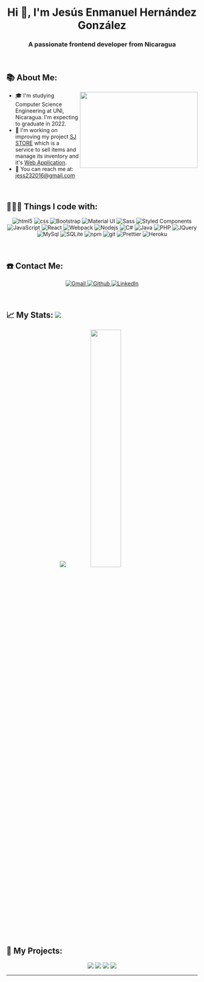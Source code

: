 <h1 align="center">Hi 👋, I'm Jesús Enmanuel Hernández González</h1>
<h3 align="center">A passionate frontend developer from Nicaragua</h3>


<!--**jess232017/jess232017** is a ✨ _special_ ✨ repository because its `README.md` (this file) appears on your GitHub profile.-->
<p>&nbsp;</p>

## 📚 About Me:
<a href="https://github.com/jess232017/"><img align="right" width="310" height="200" src="https://github.com/SABERGLOW/SABERGLOW/blob/master/Misc/aboutme.gif"></a>
   - 🎓 I'm studying Computer Science Engineering at UNI, Nicaragua. I'm expecting to graduate in 2022.
  - 🚀 I'm working on improving my project <a href = "https://github.com/jess232017/Tienda-AdminMUI"> SJ STORE</a> which is a service to sell items and manage its inventory and it's <a href="https://tiendajs-admin.netlify.app/">Web Application</a>.
  - 📧 You can reach me at: jess232016@gmail.com

<p>&nbsp;</p>

## 👨🏻‍💻 Things I code with:
<p align="center">
  <img alt="html5" src="https://img.shields.io/badge/-HTML5-E34F26?style=flat-square&logo=html5&logoColor=white" />
  <img alt="css" src="https://img.shields.io/badge/-CSS3-1572B6?style=flat-square&logo=css3&logoColor=white" />
  <img alt="Bootstrap" src="https://img.shields.io/badge/Bootstrap-563D7C?style=flat-square&logo=bootstrap&logoColor=white" />
  <img alt="Material UI" src="https://img.shields.io/badge/Material--UI-0081CB?style=flat-square&logo=material-ui&logoColor=white" />
  <img alt="Sass" src="https://img.shields.io/badge/-Sass-CC6699?style=flat-square&logo=sass&logoColor=white" />
  <img alt="Styled Components" src="https://img.shields.io/badge/-Styled_Components-db7092?style=flat-square&logo=styled-components&logoColor=white" />
  <img alt="JavaScript" src="https://img.shields.io/badge/JavaScript-F7DF1E?style=flat-square&logo=javascript&logoColor=black" />
  <img alt="React" src="https://img.shields.io/badge/-React-45b8d8?style=flat-square&logo=react&logoColor=white" />
  <img alt="Webpack" src="https://img.shields.io/badge/-Webpack-8DD6F9?style=flat-square&logo=webpack&logoColor=white" /> 
  <img alt="Nodejs" src="https://img.shields.io/badge/-Nodejs-43853d?style=flat-square&logo=Node.js&logoColor=white" />
  <img alt="C#" src="https://img.shields.io/badge/C%23-239120?style=flat-square&logo=c-sharp&logoColor=white" />
  <img alt="Java" src="https://img.shields.io/badge/Java-ED8B00?style=flat-square&logo=java&logoColor=white" />
  <img alt="PHP" src="https://img.shields.io/badge/PHP-777BB4?style=flat-square&logo=php&logoColor=white" />
  <img alt="JQuery" src="https://img.shields.io/badge/jQuery-0769AD?style=flat-square&logo=jquery&logoColor=white" />
  <img alt="MySql" src="https://img.shields.io/badge/MySQL-00000F?style=flat-square&logo=mysql&logoColor=white" />
  <img alt="SQLite" src="https://img.shields.io/badge/SQLite-07405E?style=flat-square&logo=sqlite&logoColor=white" />
  <img alt="npm" src="https://img.shields.io/badge/-NPM-CB3837?style=flat-square&logo=npm&logoColor=white" />
  <img alt="git" src="https://img.shields.io/badge/-Git-F05032?style=flat-square&logo=git&logoColor=white" />
  <img alt="Prettier" src="https://img.shields.io/badge/-Prettier-F7B93E?style=flat-square&logo=prettier&logoColor=white" />
  <img alt="Heroku" src="https://img.shields.io/badge/-Heroku-430098?style=flat-square&logo=heroku&logoColor=white" />
</p>

<p>&nbsp;</p>

## ☎️ Contact Me:
<p align="center">
   <a href="mailto:jess232016@gmail.com" target="_blank">
      <img alt="Gmail" src="https://img.shields.io/badge/Gmail-D14836?style=for-the-badge&logo=gmail&logoColor=white" />
   </a>
   <a href="https://github.com/jess232017" target="_blank">
      <img alt="Github" src="https://img.shields.io/badge/GitHub-%2312100E.svg?&style=for-the-badge&logo=Github&logoColor=white" />
   </a>
   <a href="https://www.linkedin.com/in/jesús-enmanuel-hernández-gonzález-b02788196" target="_blank">
      <img alt="LinkedIn" src="https://img.shields.io/badge/linkedin-%230077B5.svg?&style=for-the-badge&logo=linkedin&logoColor=white" />
   </a> 
</p>

<p>&nbsp;</p>

## 📈 My Stats:     <a href="https://github.com/jess232017"> <img src="https://komarev.com/ghpvc/?username=jess232017&label=Profile+Views&color=2e8b57&style=flat" /></a>
<p align="center">
<a href="https://github.com/jess232017">
  <img src="https://github-readme-stats.vercel.app/api?username=jess232017&count_private=true&show_icons=true&theme=gruvbox" /></a>
<a href="https://github.com/jess232017/">
  <img width = "40%"src="https://github-readme-stats.vercel.app/api/top-langs/?username=jess232017&layout=compact&theme=gruvbox" /></a>
  
<p>&nbsp;</p>

## 🚀 My Projects:
<p align="center">
<a href="https://github.com/jess232017/SensorTemperatura">
  <img src="https://github-readme-stats.vercel.app/api/pin/?username=jess232017&repo=SensorTemperatura&theme=gruvbox" /></a>
<a href="https://github.com/jess232017/Tienda-AdminMUI">
  <img src="https://github-readme-stats.vercel.app/api/pin/?username=jess232017&repo=Tienda-AdminMUI&theme=gruvbox" /></a>
<a href="https://github.com/jess232017/Gestor-de-Consumo-Eletrico">
  <img src="https://github-readme-stats.vercel.app/api/pin/?username=jess232017&repo=Gestor-de-Consumo-Eletrico&theme=gruvbox" /></a>
<a href="https://github.com/jess232017/Control-Inventario-y-Ventas">
  <img src="https://github-readme-stats.vercel.app/api/pin/?username=jess232017&repo=Control-Inventario-y-Ventas&theme=gruvbox" /></a>

  ---
